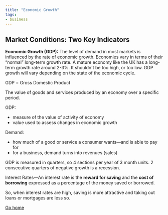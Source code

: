 ```yaml
---
title: "Economic Growth"
tags:
- business
---
```


## Market Conditions: Two Key Indicators

**Economic Growth (GDP):** The level of demand in most markets is influenced by the rate of economic growth. Economies vary in terms of their “normal” long-term growth rate. A mature economy like the UK has a long-term growth rate around 2-3%. It shouldn't be too high, or too low. GDP growth will vary depending on the state of the economic cycle.

GDP = Gross Domestic Product

The value of goods and services produced by an economy over a specific period.

GDP:

- measure of the value of activity of economy
- value used to assess changes in economic growth

Demand:

- how much of a good or service a consumer wants—and is able to pay for 
- for a business, demand turns into revenues (sales)

GDP is measured in quarters, so 4 sections per year of 3 month units. 2 consecutive quarters of negative growth is a recession.

Interest Rates—An interest rate is the **reward for saving** and the **cost of borrowing** expressed as a percentage of the money saved or borrowed.

So, when interest rates are high, saving is more attractive and taking out loans or mortgages are less so.


[Go home](/)